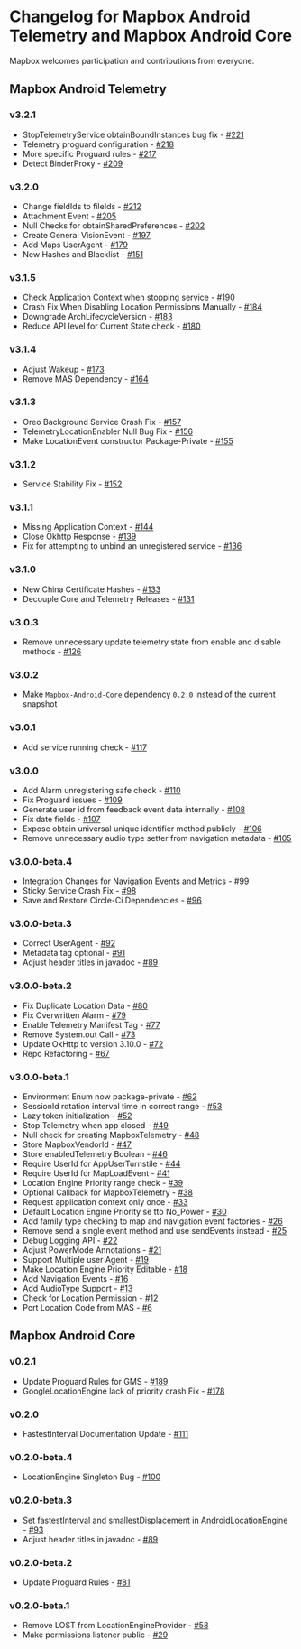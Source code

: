 # Changelog for Mapbox Android Telemetry and Mapbox Android Core

Mapbox welcomes participation and contributions from everyone.

## Mapbox Android Telemetry

### v3.2.1
- StopTelemetryService obtainBoundInstances bug fix - [#221](https://github.com/mapbox/mapbox-events-android/pull/221)
- Telemetry proguard configuration - [#218](https://github.com/mapbox/mapbox-events-android/pull/218)
- More specific Proguard rules - [#217](https://github.com/mapbox/mapbox-events-android/pull/217)
- Detect BinderProxy - [#209](https://github.com/mapbox/mapbox-events-android/pull/209)

### v3.2.0
- Change fieldIds to fileIds - [#212](https://github.com/mapbox/mapbox-events-android/pull/212)
- Attachment Event - [#205](https://github.com/mapbox/mapbox-events-android/pull/205)
- Null Checks for obtainSharedPreferences - [#202](https://github.com/mapbox/mapbox-events-android/pull/202)
- Create General VisionEvent - [#197](https://github.com/mapbox/mapbox-events-android/pull/197)
- Add Maps UserAgent - [#179](https://github.com/mapbox/mapbox-events-android/pull/179)
- New Hashes and Blacklist - [#151](https://github.com/mapbox/mapbox-events-android/pull/151)

### v3.1.5
- Check Application Context when stopping service - [#190](https://github.com/mapbox/mapbox-events-android/pull/190)
- Crash Fix When Disabling Location Permissions Manually - [#184](https://github.com/mapbox/mapbox-events-android/pull/184)
- Downgrade ArchLifecycleVersion - [#183](https://github.com/mapbox/mapbox-events-android/pull/183)
- Reduce API level for Current State check - [#180](https://github.com/mapbox/mapbox-events-android/pull/180)

### v3.1.4
- Adjust Wakeup - [#173](https://github.com/mapbox/mapbox-events-android/pull/173)
- Remove MAS Dependency - [#164](https://github.com/mapbox/mapbox-events-android/pull/164)

### v3.1.3
- Oreo Background Service Crash Fix - [#157](https://github.com/mapbox/mapbox-events-android/pull/157)
- TelemetryLocationEnabler Null Bug Fix - [#156](https://github.com/mapbox/mapbox-events-android/pull/156)
- Make LocationEvent constructor Package-Private - [#155](https://github.com/mapbox/mapbox-events-android/pull/155)

### v3.1.2
- Service Stability Fix - [#152](https://github.com/mapbox/mapbox-events-android/pull/152)

### v3.1.1
- Missing Application Context - [#144](https://github.com/mapbox/mapbox-events-android/pull/144)
- Close Okhttp Response - [#139](https://github.com/mapbox/mapbox-events-android/pull/139)
- Fix for attempting to unbind an unregistered service - [#136](https://github.com/mapbox/mapbox-events-android/pull/136)

### v3.1.0
- New China Certificate Hashes - [#133](https://github.com/mapbox/mapbox-events-android/pull/133)
- Decouple Core and Telemetry Releases - [#131](https://github.com/mapbox/mapbox-events-android/pull/131)

### v3.0.3
- Remove unnecessary update telemetry state from enable and disable methods - [#126](https://github.com/mapbox/mapbox-events-android/pull/126)

### v3.0.2
- Make `Mapbox-Android-Core` dependency `0.2.0` instead of the current snapshot

### v3.0.1
- Add service running check - [#117](https://github.com/mapbox/mapbox-events-android/pull/117)

### v3.0.0
- Add Alarm unregistering safe check - [#110](https://github.com/mapbox/mapbox-events-android/pull/110)
- Fix Proguard issues - [#109](https://github.com/mapbox/mapbox-events-android/pull/109)
- Generate user id from feedback event data internally - [#108](https://github.com/mapbox/mapbox-events-android/pull/108)
- Fix date fields - [#107](https://github.com/mapbox/mapbox-events-android/pull/107)
- Expose obtain universal unique identifier method publicly - [#106](https://github.com/mapbox/mapbox-events-android/pull/106)
- Remove unnecessary audio type setter from navigation metadata - [#105](https://github.com/mapbox/mapbox-events-android/pull/105)

### v3.0.0-beta.4
- Integration Changes for Navigation Events and Metrics - [#99](https://github.com/mapbox/mapbox-events-android/pull/99)
- Sticky Service Crash Fix - [#98](https://github.com/mapbox/mapbox-events-android/pull/98)
- Save and Restore Circle-Ci Dependencies - [#96](https://github.com/mapbox/mapbox-events-android/pull/96)

### v3.0.0-beta.3
- Correct UserAgent - [#92](https://github.com/mapbox/mapbox-events-android/pull/92)
- Metadata tag optional - [#91](https://github.com/mapbox/mapbox-events-android/pull/91)
- Adjust header titles in javadoc - [#89](https://github.com/mapbox/mapbox-events-android/pull/89)

### v3.0.0-beta.2
- Fix Duplicate Location Data - [#80](https://github.com/mapbox/mapbox-events-android/pull/80)
- Fix Overwritten Alarm - [#79](https://github.com/mapbox/mapbox-events-android/pull/79)
- Enable Telemetry Manifest Tag - [#77](https://github.com/mapbox/mapbox-events-android/pull/77)
- Remove System.out Call - [#73](https://github.com/mapbox/mapbox-events-android/pull/73)
- Update OkHttp to version 3.10.0 - [#72](https://github.com/mapbox/mapbox-events-android/pull/72)
- Repo Refactoring - [#67](https://github.com/mapbox/mapbox-events-android/pull/67)

### v3.0.0-beta.1
- Environment Enum now package-private - [#62](https://github.com/mapbox/mapbox-events-android/pull/62)
- SessionId rotation interval time in correct range - [#53](https://github.com/mapbox/mapbox-events-android/pull/53)
- Lazy token initialization - [#52](https://github.com/mapbox/mapbox-events-android/pull/52)
- Stop Telemetry when app closed - [#49](https://github.com/mapbox/mapbox-events-android/pull/49)
- Null check for creating MapboxTelemetry - [#48](https://github.com/mapbox/mapbox-events-android/pull/48)
- Store MapboxVendorId - [#47](https://github.com/mapbox/mapbox-events-android/pull/47)
- Store enabledTelemetry Boolean - [#46](https://github.com/mapbox/mapbox-events-android/pull/46)
- Require UserId for AppUserTurnstile - [#44](https://github.com/mapbox/mapbox-events-android/pull/44)
- Require UserId for MapLoadEvent - [#41](https://github.com/mapbox/mapbox-events-android/pull/41)
- Location Engine Priority range check - [#39](https://github.com/mapbox/mapbox-events-android/pull/39)
- Optional Callback for MapboxTelemetry - [#38](https://github.com/mapbox/mapbox-events-android/pull/38)
- Request application context only once - [#33](https://github.com/mapbox/mapbox-events-android/pull/33)
- Default Location Engine Priority se tto No_Power - [#30](https://github.com/mapbox/mapbox-events-android/pull/30)
- Add family type checking to map and navigation event factories - [#26](https://github.com/mapbox/mapbox-events-android/pull/26)
- Remove send a single event method and use sendEvents instead - [#25](https://github.com/mapbox/mapbox-events-android/pull/25)
- Debug Logging API - [#22](https://github.com/mapbox/mapbox-events-android/pull/22)
- Adjust PowerMode Annotations - [#21](https://github.com/mapbox/mapbox-events-android/pull/21)
- Support Multiple user Agent - [#19](https://github.com/mapbox/mapbox-events-android/pull/19)
- Make Location Engine Priority Editable - [#18](https://github.com/mapbox/mapbox-events-android/pull/18)
- Add Navigation Events - [#16](https://github.com/mapbox/mapbox-events-android/pull/16)
- Add AudioType Support - [#13](https://github.com/mapbox/mapbox-events-android/pull/13)
- Check for Location Permission - [#12](https://github.com/mapbox/mapbox-events-android/pull/12)
- Port Location Code from MAS - [#6](https://github.com/mapbox/mapbox-events-android/pull/6)

## Mapbox Android Core

### v0.2.1
- Update Proguard Rules for GMS - [#189](https://github.com/mapbox/mapbox-events-android/pull/189)
- GoogleLocationEngine lack of priority crash Fix - [#178](https://github.com/mapbox/mapbox-events-android/pull/178)

### v0.2.0
- FastestInterval Documentation Update - [#111](https://github.com/mapbox/mapbox-events-android/pull/111)

### v0.2.0-beta.4
- LocationEngine Singleton Bug - [#100](https://github.com/mapbox/mapbox-events-android/pull/100)

### v0.2.0-beta.3
- Set fastestInterval and smallestDisplacement in AndroidLocationEngine - [#93](https://github.com/mapbox/mapbox-events-android/pull/93)
- Adjust header titles in javadoc - [#89](https://github.com/mapbox/mapbox-events-android/pull/89)

### v0.2.0-beta.2
- Update Proguard Rules - [#81](https://github.com/mapbox/mapbox-events-android/pull/81)

### v0.2.0-beta.1
- Remove LOST from LocationEngineProvider - [#58](https://github.com/mapbox/mapbox-events-android/pull/58)
- Make permissions listener public - [#29](https://github.com/mapbox/mapbox-events-android/pull/29)